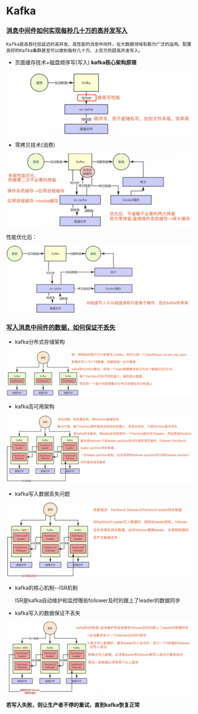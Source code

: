 # Kafka

### [消息中间件如何实现每秒几十万的高并发写入](https://mp.weixin.qq.com/s?__biz=MzU0OTk3ODQ3Ng==&mid=2247484700&idx=1&sn=fbfdb57ea53882828e4e3bd0b3b61947&chksm=fba6ed1fccd16409c43baa7f941e522d97a72e63e4139f663b327c606c6bb5dfe516b6f61424&scene=21#wechat_redirect)

    Kafka是高吞吐低延迟的高并发、高性能的消息中间件，在大数据领域有极为广泛的运用。配置良好的Kafka集群甚至可以做到每秒几十万、上百万的超高并发写入。
    
+ 页面缓存技术+磁盘顺序写(写入) **kafka核心架构原理**

![image](resources/images/1.jpg)

+ 零拷贝技术(消费)

![image](resources/images/2.jpg)

性能优化后：

![image](resources/images/3.jpg)

### [写入消息中间件的数据，如何保证不丢失](https://mp.weixin.qq.com/s/wbqA9vZOCQ0M_N9Q0NXWVg)

+ kafka分布式存储架构

![image](resources/images/4.jpg)

+ kafka高可用架构

![image](resources/images/5.jpg)

+ kafka写入数据丢失问题

![image](resources/images/6.jpg)

+ kafka的核心机制--ISR机制

    ISR是kafka自动维护和监控哪些follower及时的跟上了leader的数据同步
    
+ kafka写入的数据保证不丢失

![image](resources/images/7.jpg)

**若写入失败，则让生产者不停的重试，直到kafka恢复正常**




